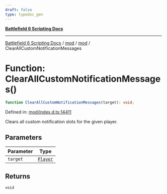 ```yaml
---
draft: false
type: typedoc_gen
---
```


[**Battlefield 6 Scripting Docs**](../../../_index.md)

***

[Battlefield 6 Scripting Docs](../../../_index.md) / [mod](../../_index.md) / [mod](../_index.md) / ClearAllCustomNotificationMessages

# Function: ClearAllCustomNotificationMessages()

```ts
function ClearAllCustomNotificationMessages(target): void;
```

Defined in: [mod/index.d.ts:14411](https://github.com/battlefield-portal-community/portal-docs/blob/ff09b2690670f74de7e97198022e5a97ff1161ff/generators/santiago/mod/index.d.ts#L14411)

Clears all custom notification slots for the given player.

## Parameters

| Parameter | Type |
| ------ | ------ |
| `target` | [`Player`](../Player/_index.md) |

## Returns

`void`
